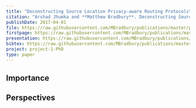 ```yaml
---
title: "Deconstructing Source Location Privacy-aware Routing Protocols"
citation: "Arshad Jhumka and **Matthew Bradbury**. Deconstructing Source Location Privacy-aware Routing Protocols. In *Proceedings of the Symposium on Applied Computing*, SAC'17, 431–436. ACM, April 2017. [doi:10.1145/3019612.3019655](https://doi.org/10.1145/3019612.3019655)."
publishDate: 2017-04-01
file: https://raw.githubusercontent.com/MBradbury/publications/master/papers/SAC-DADS2017.pdf
firstpage: https://raw.githubusercontent.com/MBradbury/publications/master/firstpages/SAC-DADS2017.svg
presentation: https://raw.githubusercontent.com/MBradbury/publications/master/presentations/SAC-DADS2017.pdf
bibtex: https://raw.githubusercontent.com/MBradbury/publications/master/bibtex/Jhumka_2017_DeconstructingSourceLocation.bib
project: project-1-PhD
type: paper
---
```


<!-- readmore -->

## Importance

## Perspectives


